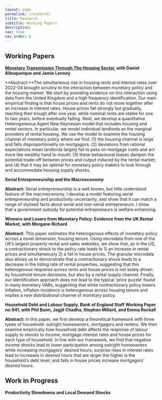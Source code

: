 ```yaml
---
layout: page
permalink: /research/
title: Research
subtitle: Working Papers
description:
nav: true
nav_order: 6
---
```


<style>
a {
  color: inherit;             /* Inherit the parent's text color */
  text-decoration: underline; /* Always underline links */
}
</style>

## Working Papers

**[Monetary Transmission Through The Housing Sector](/assets/pdf/swp115compressed.pdf), with Daniel Albuquerque and Jamie Lenney**

**Abstract:**The simultaneous rise in housing rents and interest rates over 2022–24 brought scrutiny
to the interaction between monetary policy and the housing market. We start by providing
evidence on this interaction using data from the United Kingdom and a high frequency
identification. Our main empirical finding is that house prices and rents do not move together
after an increase in interest rates. House prices fall strongly but gradually, reaching their
trough after one year, while nominal rents are stable for one to two years, before eventually
falling. Next, we develop a quantitative Heterogeneous Agent New Keynesian model that
includes housing and rental sectors. In particular, we model individual landlords as the
marginal providers of rental housing. We use the model to examine the housing channel of
monetary policy where we find: (1) the housing channel is large and falls disproportionality
on mortgagors; (2) deviations from rational expectations mean landlords largely fail to pass
on mortgage costs and act more like wealthy hand to mouth; (3) these behavioural biases
dampen the potential trade-off between prices and output induced by the rental market; and
(4) that it may be optimal for monetary policy makers to look through and accommodate
housing supply shocks.


**Serial Entrepreneurship and the Macroeconomy** 

**Abstract:** Serial entrepreneurship is a well known, but little understood feature of the macroeconomy. I develop a model featuring serial entrepreneurship and productivity uncertainty, and show that it can match a range of stylised facts about serial and non-serial entrepreneurs. I show that a government subsidy for potential entrepreneurs is welfare enhancing.

**Winners and Losers from Monetary Policy: Evidence from the UK Rental Market, with Morgane Richard**

**Abstract:** This paper estimates the heterogenous effects of monetary policy across a novel dimension, housing tenure. Using microdata from one of the UK’s largest property rental and sales websites, we show that, as in the US, a contractionary shock to the policy rate leads to 1) an increase in rental prices and simultaneously 2) a fall in house prices. The granular microdata also allows us to demonstrate that a contractionary shock leads to a decrease in the listing rate of rental properties, suggesting that this heterogenous response across rents and house prices is not solely driven by household tenure decisions, but also by a rental supply channel. Finally, our identification approach does not lead to the typical ‘price puzzle’ found in many monetary VARs, suggesting that while contractionary policy lowers inflation, inflation incidence is heterogenous across housing tenure and implies a new distributional channel of monetary policy.

**Household Debt and Labour Supply, Bank of England Staff Working Paper no.941, with Phil Bunn, Jagjit Chadha, Stephen Millard, and Emma Rockall**

**Abstract:** In this paper, we first develop a theoretical framework with three types of household: outright homeowners, mortgagors and renters. We then examine empirically how household debt affects the response of labour supply to shocks to income, mortgage interest rates and house prices for each type of household. In line with our framework, we find that negative income shocks lead to lower participation among outright homeowners while increasing mortgagors’ desired hours; surprise rises in interest rates lead to increases in desired hours that are larger the higher is the household’s debt level; and falls in house prices increase mortgagors’ desired hours. 


## Work in Progress


**Productivity Slowdowns and Local Demand Shocks**

